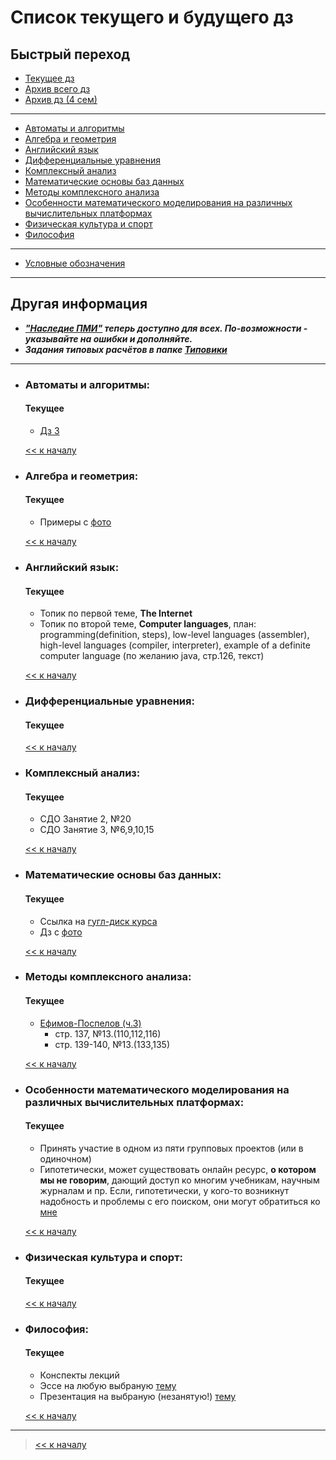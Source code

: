 # Список текущего и будущего дз

## Быстрый переход

- [Текущее дз](README.md#Список-текущего-и-будущего-дз)
- [Архив всего дз](Архив_дз/Архив_дз.md)
- [Архив дз (4 сем)](Архив_дз/Дз_4_семестр.md#Список-старого-дз-за-4-семестр.)

***

- [Автоматы и алгоритмы](#Автоматы-и-алгоритмы)
- [Алгебра и геометрия](#Алгебра-и-геометрия)
- [Английский язык](#Английский-язык)
- [Дифференциальные уравнения](#Дифференциальные-уравнения)
- [Комплексный анализ](#Комплексный-анализ)
- [Математические основы баз данных](#Математические-основы-баз-данных)
- [Методы комплексного анализа](#Методы-комплексного-анализа)
- [Особенности математического моделирования на различных вычислительных платформах](#Особенности-математического-моделирования-на-различных-вычислительных-платформах)
- [Физическая культура и спорт](#Физическая-культура-и-спорт)
- [Философия](#Философия)

***
    
- [Условные обозначения](#Условные-обозначения)

***

## Другая информация

- __*["Наследие ПМИ"](https://github.com/appliedMathematicsAndComputerScience/PMI_legacy) теперь доступно для всех. По-возможности - указывайте на ошибки и дополняйте.*__
- __*Задания типовых расчётов в папке [Типовики](https://github.com/nektonick/KMBO-01-homework/tree/master/%D0%A2%D0%B8%D0%BF%D0%BE%D0%B2%D0%B8%D0%BA%D0%B8)*__

***

- ### Автоматы и алгоритмы:
    #### Текущее
    - [Дз 3](Ресурсы/Документы/4сем/Д.з.3.pdf)

    [<< к началу](#Быстрый-переход)

- ### Алгебра и геометрия:
    #### Текущее
    - Примеры с [фото](Ресурсы/Изображения/4сем/алгем_1.jpg)

    [<< к началу](#Быстрый-переход)

- ### Английский язык:
    #### Текущее
    - Топик по первой теме, **The Internet**
    - Топик по второй теме, **Computer languages**, план: programming(definition, steps), low-level languages (assembler), high-level languages (compiler, interpreter), example of a definite computer language (по желанию java, стр.126, текст)
    
    [<< к началу](#Быстрый-переход)
    

- ### Дифференциальные уравнения:
    #### Текущее

      
    [<< к началу](#Быстрый-переход)

- ### Комплексный анализ:
    #### Текущее
    - СДО Занятие 2, №20
    - СДО Занятие 3, №6,9,10,15

    [<< к началу](#Быстрый-переход) 

- ### Математические основы баз данных:
    #### Текущее
    - Ссылка на [гугл-диск курса](https://drive.google.com/drive/folders/1TTXszoVvHKvRSOkryzzU0ygwK-4dg-h_)
    - Дз с [фото](Ресурсы/Изображения/4сем/базы_1.jpg)
      
    [<< к началу](#Быстрый-переход)
    
- ### Методы комплексного анализа:
    #### Текущее
    - [Ефимов-Поспелов (ч.3)](Книги/Ефимов_Поспелов_Сборник_задач_по_математике_том_3.pdf)
        - стр. 137, №13.(110,112,116)
        - стр. 139-140, №13.(133,135)

    [<< к началу](#Быстрый-переход)

- ### Особенности математического моделирования на различных вычислительных платформах:
    #### Текущее
    - Принять участие в одном из пяти групповых проектов (или в одиночном)
    - Гипотетически, может существовать онлайн ресурс, **о котором мы не говорим**, дающий доступ ко многим учебникам, научным журналам и пр. Если, гипотетически, у кого-то возникнут надобность и проблемы с его поиском, они могут обратиться ко [мне](https://vk.com/justmw)
      
    [<< к началу](#Быстрый-переход)

- ### Физическая культура и спорт:
    #### Текущее
      
    [<< к началу](#Быстрый-переход)

- ### Философия:
    #### Текущее
    - Конспекты лекций
    - Эссе на любую выбраную [тему](Ресурсы/Изображения/4сем/философия_1.jpg)
    - Презентация на выбраную (незанятую!) [тему](Ресурсы/Изображения/4сем/философия_2.jpg)
      
    [<< к началу](#Быстрый-переход)

***

> [<< к началу](#Быстрый-переход)
